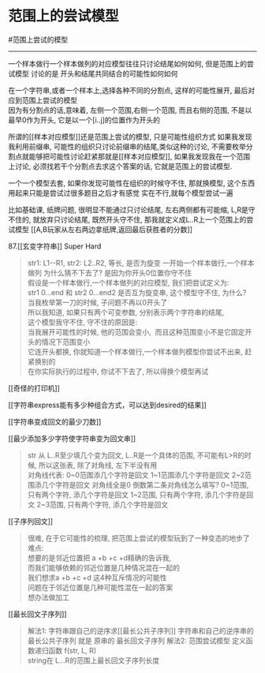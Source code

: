 # 范围上的尝试模型

#范围上尝试的模型 

---

一个样本做行一个样本做列的对应模型往往只讨论结尾如何如何, 但是范围上的尝试模型
讨论的是 开头和结尾共同结合的可能性如何如何



在一个字符串,或者一个样本上,选择各种不同的分割点, 这样的可能性展开, 最后对应到范围上尝试的模型  
因为有分割点的话,意味着, 左侧一个范围,右侧一个范围, 而且右侧的范围, 不是以最早0作为开头, 它是以一个[i..j]的位置作为开头的

所谓的[[样本对应模型]]还是范围上尝试的模型, 只是可能性组织方式
如果我发现我利用前缀串, 可能性的组织只讨论前缀串的结尾,类似这种的讨论, 不需要枚举分割点就能够把可能性讨论赶紧那就是[[样本对应模型]], 如果我发现我在一个范围上讨论, 必须找若干个分割点去求这个答案的话, 它就是范围上的尝试模型.

一个一个模型去套, 如果你发现可能性在组织的时候守不住, 那就换模型, 这个东西用起来只能是尝试过很多题目之后才有感觉
实在不行,就每个模型尝试一遍

比如基础课, 纸牌问题, 很明显不能通过只讨论结尾, 左右两侧都有可能缩, L,R是守不住的,
就放弃只讨论结尾, 既然开头守不住, 那我就定义成L..R上一个范围上的尝试模型
[[A,B玩家从左右两边拿纸牌,返回最后获胜者的分数]]


87.[[玄变字符串]]  Super Hard  
>str1: L1--R1, str2: L2..R2, 等长, 是否为旋变
一开始一个样本做行,一个样本做列  为什么猜不下去了?
是因为你开头0位置你守不住  
假设是一个样本做行,一个样本做列的对应模型, 我们把尝试定义为:  
str1 0...end 和 str2 0...end2 是否互为旋变串, 这个模型守不住, 为什么?    
当我枚举第一刀的时候, 子问题不再以0开头了  
所以我知道, 如果只有两个可变参数, 分别表示两个字符串的结尾,   
这个模型我守不住, 守不住的原因是:  
当我展开可能性的时候, 他的范围会变小,  而且这种范围变小不是它固定开头的情况下范围变小  
它连开头都换, 你就知道一个样本做行,一个样本做列模型你尝试不出来, 赶紧换别的  
在你实际执行的过程中, 你试不下去了, 所以得换个模型再试


[[奇怪的打印机]]

[[字符串express能有多少种组合方式，可以达到desired的结果]]

[[字符串变成回文的最少刀数]]

[[最少添加多少字符使字符串变为回文串]]
>str 从 L..R至少填几个变为回文, L..R是一个具体的范围, 不可能有L>R的时候, 所以这张表, 除了对角线, 左下半没有用  
>对角线代表: 
>0~0范围添几个字符是回文
>1~1范围添几个字符是回文
>2~2范围添几个字符是回文
>对角线全是0
>倒数第二条对角线怎么填写?
>0~1范围, 只有两个字符, 添几个字符是回文
>1~2范围, 只有两个字符, 添几个字符是回文
>2~3范围, 只有两个字符, 添几个字符是回文


[[子序列回文]]
>很难, 在于它可能性的梳理, 把范围上尝试的模型玩到了一种变态的地步了
>难点:  
想要的是邻近位置把 a +b +c +d精确的告诉我,  
而我们能够依赖的邻近位置是几种情况混在一起的  
我们想求a +b +c +d 这4种互斥情况的可能性  
问题在于邻近位置是几种可能性混在一起的答案  
想办法做加工


[[最长回文子序列]]  
>解法1: 字符串跟自己的逆序求[[最长公共子序列]]
>字符串和自己的逆序串的最长公共子序列 就是 原串的 最长回文子序列
>解法2: 范围尝试模型
>定义函数递归函数 f(str, L, R)  
string在 L...R的范围上最长回文子序列长度